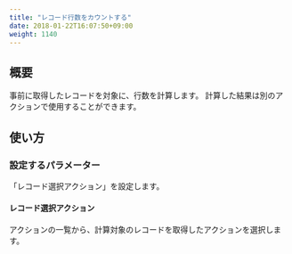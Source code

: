 ```yaml
---
title: "レコード行数をカウントする"
date: 2018-01-22T16:07:50+09:00
weight: 1140
---
```


## 概要

事前に取得したレコードを対象に、行数を計算します。
計算した結果は別のアクションで使用することができます。

## 使い方

### 設定するパラメーター

「レコード選択アクション」を設定します。

#### レコード選択アクション

アクションの一覧から、計算対象のレコードを取得したアクションを選択します。